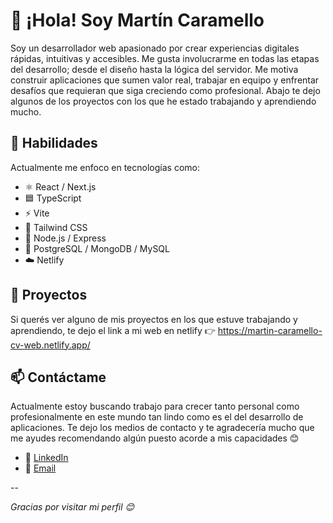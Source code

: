 # 👋 ¡Hola! Soy Martín Caramello

Soy un desarrollador web apasionado por crear experiencias digitales rápidas, intuitivas y accesibles. Me gusta involucrarme en todas las etapas del desarrollo; desde el diseño hasta la lógica del servidor.
Me motiva construir aplicaciones que sumen valor real, trabajar en equipo y enfrentar desafíos que requieran que siga creciendo como profesional. Abajo te dejo algunos de los proyectos con los que he estado trabajando y aprendiendo mucho.

## 🚀 Habilidades

Actualmente me enfoco en tecnologías como:

- ⚛️ React / Next.js
- 🟦 TypeScript
- ⚡ Vite
- 🎨 Tailwind CSS
- 🐍 Node.js / Express
- 🐘 PostgreSQL / MongoDB / MySQL
- ☁️ Netlify

## 📂 Proyectos

Si querés ver alguno de mis proyectos en los que estuve trabajando y aprendiendo, te dejo el link a mi web en netlify
👉 https://martin-caramello-cv-web.netlify.app/

## 📫 Contáctame

Actualmente estoy buscando trabajo para crecer tanto personal como profesionalmente en este mundo tan lindo como es el del desarrollo de aplicaciones. Te dejo los medios de contacto y te agradecería mucho que me ayudes recomendando algún puesto acorde a mis capacidades 😊

- 💼 [LinkedIn]([https://www.linkedin.com/in/caramellomartin/](https://www.linkedin.com/in/martin-caramello/))
- 📧 [Email](mailto:martincaramelloutn@gmail.com)

--

_Gracias por visitar mi perfil 😊_
